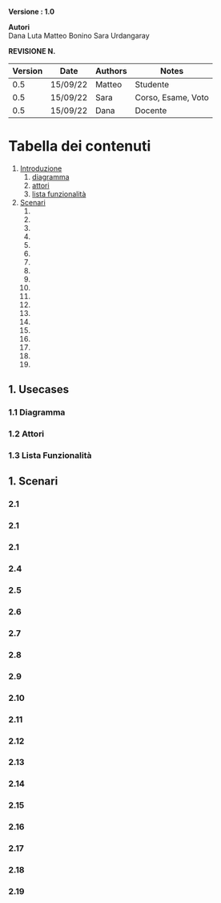 **Versione : 1.0**

**Autori**  
Dana Luta
Matteo Bonino
Sara Urdangaray

**REVISIONE N.**


| Version    | Date        | Authors      | Notes        |
| ----------- | ----------- | ----------- | ----------- |
| 0.5 | 15/09/22 | Matteo | Studente |
| 0.5 | 15/09/22 | Sara | Corso, Esame, Voto |
| 0.5 | 15/09/22 | Dana | Docente |
# Tabella dei contenuti

1. [Introduzione](#p1)
	1. [diagramma](#sp1.1)
	2. [attori](#sp1.2) 
	3. [lista funzionalità](#sp1.3)
2. [Scenari](#p2)
    1. [](#p2.1)
    2. [](#p2.2)
    3. [](#p2.3)
    4. [](#p2.4)
    5. [](#p2.5)
    6. [](#p2.6)
    7. [](#p2.7)
    8. [](#p2.8)
    9. [](#p2.9)
    10. [](#p2.10)
    11. [](#p2.11)
    12. [](#p2.12)
    13. [](#p2.13)
    14. [](#p2.14)
    15. [](#p2.15)
    16. [](#p2.16)
    17. [](#p2.17)
    18. [](#p2.18)
    19. [](#p2.19)
    
    
	
  

<a name="p1"></a>

## 1. Usecases


<a name="sp1.1"></a>

### 1.1 Diagramma


<a name="sp1.2"></a>

### 1.2 Attori


<a name="sp1.3"></a>

### 1.3 Lista Funzionalità




 

<a name="p2"></a>

## 1. Scenari

<a name="sp2.1"></a>

### 2.1

<a name="sp2.2"></a>

### 2.1

<a name="sp2.3"></a>

### 2.1
<a name="sp2.4"></a>

### 2.4

<a name="sp2.5"></a>

### 2.5

<a name="sp2.6"></a>

### 2.6


<a name="sp2.7"></a>

### 2.7

<a name="sp2.8"></a>

### 2.8

<a name="sp2.9"></a>

### 2.9

<a name="sp2.10"></a>

### 2.10

<a name="sp2.11"></a>

### 2.11

<a name="sp2.12"></a>

### 2.12

<a name="sp2.13"></a>

### 2.13

<a name="sp2.14"></a>

### 2.14

<a name="sp2.15"></a>

### 2.15

<a name="sp2.16"></a>

### 2.16

<a name="sp2.17"></a>

### 2.17

<a name="sp2.18"></a>

### 2.18

<a name="sp2.19"></a>

### 2.19
